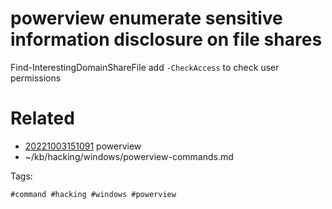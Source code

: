 # powerview enumerate sensitive information disclosure on file shares
Find-InterestingDomainShareFile
add `-CheckAccess` to check user permissions

# Related

- [20221003151091](/zet/20221003151091/README.md) powerview
- ~/kb/hacking/windows/powerview-commands.md

Tags:

    #command #hacking #windows #powerview 
